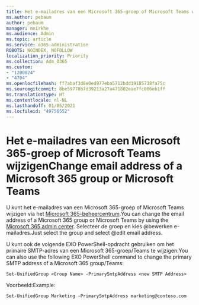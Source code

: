 ```yaml
---
title: Het e-mailadres van een Microsoft 365-groep of Microsoft Teams wijzigen
ms.author: pebaum
author: pebaum
manager: mnirkhe
ms.audience: Admin
ms.topic: article
ms.service: o365-administration
ROBOTS: NOINDEX, NOFOLLOW
localization_priority: Priority
ms.collection: Adm_O365
ms.custom:
- "1200024"
- "4704"
ms.openlocfilehash: ff7abaf3d8e0ed977eba5712bdd19185738fa75c
ms.sourcegitcommit: 8be59778b7d39213a27a471802eae7fc006eb1ff
ms.translationtype: HT
ms.contentlocale: nl-NL
ms.lasthandoff: 01/05/2021
ms.locfileid: "49756552"
---
```

# <a name="change-email-address-of-a-microsoft-365-group-or-microsoft-teams"></a><span data-ttu-id="ab62f-102">Het e-mailadres van een Microsoft 365-groep of Microsoft Teams wijzigen</span><span class="sxs-lookup"><span data-stu-id="ab62f-102">Change email address of a Microsoft 365 group or Microsoft Teams</span></span>

<span data-ttu-id="ab62f-103">U kunt het e-mailadres van een Microsoft 365-groep of Microsoft Teams wijzigen via het [Microsoft 365-beheercentrum](https://admin.microsoft.com/).</span><span class="sxs-lookup"><span data-stu-id="ab62f-103">You can change the email address of a Microsoft 365 group or Microsoft Teams by using the [Microsoft 365 admin center](https://admin.microsoft.com/).</span></span> <span data-ttu-id="ab62f-104">Selecteer de groep en kies @bewerken e-mailadres.</span><span class="sxs-lookup"><span data-stu-id="ab62f-104">Just select the group and select @edit email address.</span></span>

<span data-ttu-id="ab62f-105">U kunt ook de volgende EXO PowerShell-opdracht gebruiken om het primaire SMTP-adres van een Microsoft 365-groep/Teams te wijzigen:</span><span class="sxs-lookup"><span data-stu-id="ab62f-105">You can also use the following EXO PowerShell command to change the primary SMTP address of a Microsoft 365 group/Teams:</span></span>

`Set-UnifiedGroup <Group Name> -PrimarySmtpAddress <new SMTP Address>`

<span data-ttu-id="ab62f-106">Voorbeeld:</span><span class="sxs-lookup"><span data-stu-id="ab62f-106">Example:</span></span>

`Set-UnifiedGroup Marketing -PrimarySmtpAddress marketing@contoso.com`
